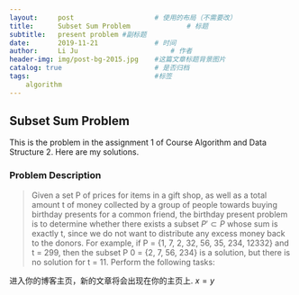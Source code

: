 ```yaml
---
layout:     post   				    # 使用的布局（不需要改）
title:      Subset Sum Problem				# 标题 
subtitle:   present problem #副标题
date:       2019-11-21 				# 时间
author:     Li Ju 						# 作者
header-img: img/post-bg-2015.jpg 	#这篇文章标题背景图片
catalog: true 						# 是否归档
tags:								#标签
    algorithm
---
```


## Subset Sum Problem
This is the problem in the assignment 1 of Course Algorithm and Data Structure 2. Here are my solutions.  
### Problem Description
> Given a set P of prices for items in a gift shop, as well as a total amount t of money collected by a group of people towards buying birthday presents for a common friend, 
the birthday present problem is to determine whether there exists a subset $P'\subset P$ whose sum is exactly t,
since we do not want to distribute any excess money back to the donors. For example, if
P = {1, 7, 2, 32, 56, 35, 234, 12332} and t = 299, then the subset P
0 = {2, 7, 56, 234} is a solution,
but there is no solution for t = 11. Perform the following tasks:

进入你的博客主页，新的文章将会出现在你的主页上. $x = y$
